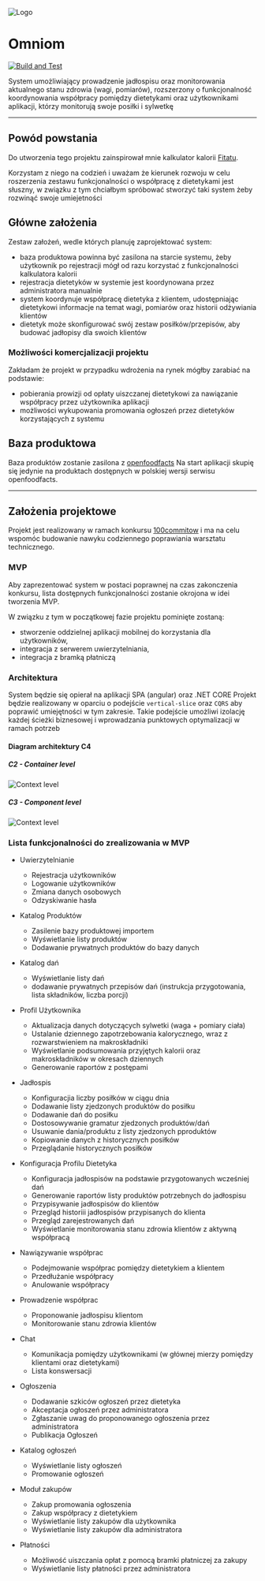 ![Logo](assets/logo_small.png)
# Omniom

[![Build and Test](https://github.com/Shakkozu/omniom/actions/workflows/cicd.yml/badge.svg)](https://github.com/Shakkozu/omniom/actions/workflows/cicd.yml)

System umożliwiający prowadzenie jadłospisu oraz monitorowania aktualnego stanu zdrowia (wagi, pomiarów), rozszerzony o funkcjonalność koordynowania współpracy pomiędzy dietetykami oraz użytkownikami aplikacji, którzy monitorują swoje posiłki i sylwetkę

---

## Powód powstania
Do utworzenia tego projektu zainspirował mnie kalkulator kalorii [Fitatu](https://www.fitatu.com/).

Korzystam z niego na codzień i uważam że kierunek rozwoju w celu roszerzenia zestawu funkcjonalności o współpracę z dietetykami jest słuszny, w związku z tym chciałbym spróbować stworzyć taki system żeby rozwinąć swoje umiejetności 

## Główne założenia

Zestaw założeń, wedle których planuję zaprojektować system:
- baza produktowa powinna być zasilona na starcie systemu, żeby użytkownik po rejestracji mógł od razu korzystać z funkcjonalności kalkulatora kalorii
- rejestracja dietetyków w systemie jest koordynowana przez administratora manualnie
- system koordynuje współpracę dietetyka z klientem, udostępniając dietetykowi informacje na temat wagi, pomiarów oraz historii odżywiania klientów
- dietetyk może skonfigurować swój zestaw posiłków/przepisów, aby budować jadłopisy dla swoich klientów

### Możliwości komercjalizacji projektu
Zakładam że projekt w przypadku wdrożenia na rynek mógłby zarabiać na podstawie:
- pobierania prowizji od opłaty uiszczanej dietetykowi za nawiązanie współpracy przez użytkownika aplikacji
- możliwości wykupowania promowania ogłoszeń przez dietetyków korzystających z systemu

## Baza produktowa
Baza produktów zostanie zasilona z [openfoodfacts](https://pl.openfoodfacts.org/)
Na start aplikacji skupię się jedynie na produktach dostępnych w polskiej wersji serwisu openfoodfacts.

--- 
## Założenia projektowe
Projekt jest realizowany w ramach konkursu [100commitow](https://100commitow.pl/) i ma na celu wspomóc budowanie nawyku codziennego poprawiania warsztatu technicznego.

### MVP
Aby zaprezentować system w postaci poprawnej na czas zakonczenia konkursu, lista dostępnych funkcjonalności zostanie okrojona w idei tworzenia MVP. 

W związku z tym w początkowej fazie projektu pominięte zostaną:
- stworzenie oddzielnej aplikacji mobilnej do korzystania dla użytkowników,
- integracja z serwerem uwierzytelniania,
- integracja z bramką płatniczą

### Architektura

System będzie się opierał na aplikacji SPA (angular) oraz .NET CORE
Projekt będzie realizowany w oparciu o podejście `vertical-slice` oraz `CQRS` aby poprawić umiejętności w tym zakresie.
Takie podejście umożliwi izolację każdej ścieżki biznesowej i wprowadzania punktowych optymalizacji w ramach potrzeb

#### Diagram architektury C4

##### C2 - Container level
![Context level](assets/c2.png)

##### C3 - Component level
![Context level](docs/c3.jpg)


### Lista funkcjonalności do zrealizowania w MVP

- Uwierzytelnianie
    - Rejestracja użytkowników
    - Logowanie użytkowników
    - Zmiana danych osobowych
    - Odzyskiwanie hasła
- Katalog Produktów
    - Zasilenie bazy produktowej importem
    - Wyświetlanie listy produktów
    - Dodawanie prywatnych produktów do bazy danych
- Katalog dań
    - Wyświetlanie listy dań
    - dodawanie prywatnych przepisów dań (instrukcja przygotowania, lista składników, liczba porcji)
- Profil Użytkownika
    - Aktualizacja danych dotyczących sylwetki (waga + pomiary ciała)
    - Ustalanie dziennego zapotrzebowania kalorycznego, wraz z rozwarstwieniem na makroskładniki
    - Wyświetlanie podsumowania przyjętych kalorii oraz makroskładników w okresach dziennych
    - Generowanie raportów z postępami
- Jadłospis
    - Konfiguracjia liczby posiłków w ciągu dnia
    - Dodawanie listy zjedzonych produktów do posiłku
    - Dodawanie dań do posiłku
    - Dostosowywanie gramatur zjedzonych produktów/dań
    - Usuwanie dania/produktu z listy zjedzonych pproduktów
    - Kopiowanie danych z historycznych posiłków
    - Przeglądanie historycznych posiłków
- Konfiguracja Profilu Dietetyka
    - Konfiguracja jadłospisów na podstawie przygotowanych wcześniej dań
    - Generowanie raportów listy produktów potrzebnych do jadłospisu
    - Przypisywanie jadłospisów do klientów
    - Przegląd historiii jadłospisów przypisanych do klienta
    - Przegląd zarejestrowanych dań
    - Wyświetlanie monitorowania stanu zdrowia klientów z aktywną współpracą
- Nawiązywanie współprac
    - Podejmowanie współprac pomiędzy dietetykiem a klientem
    - Przedłużanie współpracy
    - Anulowanie współpracy
- Prowadzenie współprac
    - Proponowanie jadłospisu klientom
    - Monitorowanie stanu zdrowia klientów
- Chat
    - Komunikacja pomiędzy użytkownikami (w głównej mierzy pomiędzy klientami oraz dietetykami)
    - Lista konswersacji

- Ogłoszenia
    - Dodawanie szkiców ogłoszeń przez dietetyka
    - Akceptacja ogłoszeń przez administratora
    - Zgłaszanie uwag do proponowanego ogłoszenia przez administratora
    - Publikacja Ogłoszeń

- Katalog ogłoszeń
    - Wyświetlanie listy ogłoszeń
    - Promowanie ogłoszeń

- Moduł zakupów
    - Zakup promowania ogłoszenia
    - Zakup współpracy z dietetykiem
    - Wyświetlanie listy zakupów dla użytkownika
    - Wyświetlanie listy zakupów dla administratora

- Płatności
    - Możliwość uiszczania opłat z pomocą bramki płatniczej za zakupy
    - Wyświetlanie listy płatności przez administratora




